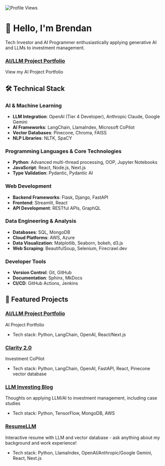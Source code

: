 ![Profile Views](https://komarev.com/ghpvc/?username=bme3412)

# 👋 Hello, I'm Brendan

Tech Investor and AI Programmer enthusiastically applying generative AI and LLMs to investment management.
### [AI/LLM Project Portfolio](https://bme-ai-investing.vercel.app/)
View my AI Project Portfolio

  
## 🛠️ Technical Stack

### AI & Machine Learning
- **LLM Integration**: OpenAI (Tier 4 Developer), Anthropic Claude, Google Gemini
- **AI Frameworks**: LangChain, LlamaIndex, Microsoft CoPilot
- **Vector Databases**: Pinecone, Chroma, FAISS
- **NLP Libraries**: NLTK, SpaCY

### Programming Languages & Core Technologies
- **Python**: Advanced multi-thread processing, OOP, Jupyter Notebooks
- **JavaScript**: React, Node.js, Next.js
- **Type Validation**: Pydantic, Pydantic AI

### Web Development
- **Backend Frameworks**: Flask, Django, FastAPI
- **Frontend**: Streamlit, React
- **API Development**: RESTful APIs, GraphQL

### Data Engineering & Analysis
- **Databases**: SQL, MongoDB
- **Cloud Platforms**: AWS, Azure
- **Data Visualization**: Matplotlib, Seaborn, bokeh, d3.js
- **Web Scraping**: BeautifulSoup, Selenium, Firecrawl.dev

### Developer Tools
- **Version Control**: Git, GitHub
- **Documentation**: Sphinx, MkDocs
- **CI/CD**: GitHub Actions, Jenkins

## 🚀 Featured Projects

### [AI/LLM Project Portfolio](https://bme-ai-investing.vercel.app/)
AI Project Portfolio
- Tech stack: Python, LangChain, OpenAI, React/Next.js

### [Clarity 2.0](https://github.com/yourusername/project1)
Investment CoPilot
- Tech stack: Python, LangChain, OpenAI, FastAPI, React, Pinecone vector database

### [LLM Investing Blog](https://investment-llm.vercel.app/)
Thoughts on applying LLM/AI to investment management, including case studies
- Tech stack: Python, TensorFlow, MongoDB, AWS

### [ResumeLLM](https://github.com/yourusername/project3)
Interactive resume with LLM and vector database - ask anything about my background and work experience!
- Tech stack: Python, LlamaIndex, OpenAI/Anthropic/Google Gemini, React, Next.js


